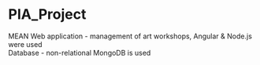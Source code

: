 # PIA_Project <br />
MEAN Web application - management of art workshops, Angular & Node.js were used <br />
Database - non-relational MongoDB is used <br />
